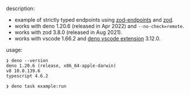 description:

- example of strictly typed endpoints using [zod-endpoints](https://github.com/flock-community/zod-endpoints) and [zod](https://github.com/colinhacks/zod).
- works with deno 1.20.6 (released in Apr 2022) and `--no-check=remote`.
- works with zod 3.8.0 (released in Aug 2021).
- works with vscode 1.66.2 and [deno vscode extension](https://marketplace.visualstudio.com/items?itemName=denoland.vscode-deno) 3.12.0.

usage:

~~~
❯ deno --version
deno 1.20.6 (release, x86_64-apple-darwin)
v8 10.0.139.6
typescript 4.6.2

❯ deno task example:run
~~~
